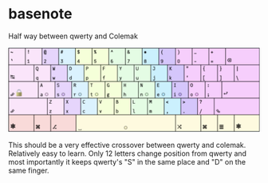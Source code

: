 # basenote
Half way between qwerty and Colemak


![](https://github.com/ijzerbroot/basenote/blob/main/basenote.png)

This should be a very effective crossover between qwerty and colemak.
Relatively easy to learn.
Only 12 letters change position from qwerty and most importantly it keeps qwerty's "S" in the same place and "D" on the same finger.

